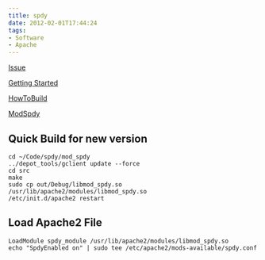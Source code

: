```yaml
---
title: spdy
date: 2012-02-01T17:44:24
tags:
- Software
- Apache
---
```


[Issue](http://code.google.com/p/mod-spdy/issues/detail?id=19)

[Getting Started](http://code.google.com/p/mod-spdy/wiki/GettingStarted)

[HowToBuild](http://code.google.com/p/mod-spdy/wiki/HowToBuild)

[ModSpdy](http://japhr.blogspot.com/2011/04/dont-bother-with-modspdy.html)

## Quick Build for new version

```
cd ~/Code/spdy/mod_spdy
../depot_tools/gclient update --force
cd src
make
sudo cp out/Debug/libmod_spdy.so /usr/lib/apache2/modules/libmod_spdy.so
/etc/init.d/apache2 restart
```

## Load Apache2 File

    LoadModule spdy_module /usr/lib/apache2/modules/libmod_spdy.so
    echo "SpdyEnabled on" | sudo tee /etc/apache2/mods-available/spdy.conf
